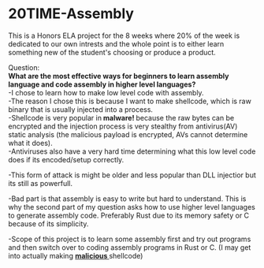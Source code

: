 # 20TIME-Assembly
This is a Honors ELA project for the 8 weeks where 20% of the week is dedicated to our own intrests and the whole point is to either learn something new of the student's choosing or produce a product.

Question: <br>
<b> What are the most effective ways for beginners to learn assembly language and code assembly in higher level languages? </b> <br>
-I chose to learn how to make low level code with assembly. <br>
-The reason I chose this is because I want to make shellcode, which is raw binary that is usually injected into a process. <br>
-Shellcode is very popular in<b> malware! </b> because the raw bytes can be encrypted and the injection process is very stealthy from antivirus(AV) static analysis (the malicious payload is encrypted, AVs cannot determine what it does). <br>
-Antiviruses also have a very hard time determining what this low level code does if its encoded/setup correctly. <br>

-This form of attack is might be older and less popular than DLL injectior but its still as powerfull. <br>

-Bad part is that assembly is easy to write but hard to understand. This is why the second part of my question asks how to use higher level languages to generate assembly code. Preferably Rust due to its memory safety or C because of its simplicity. <br>

-Scope of this project is to learn some assembly first and try out programs and then switch over to coding assembly programs in Rust or C. (I may get into actually making <b> <u> malicious </u> </b> shellcode) <br>
